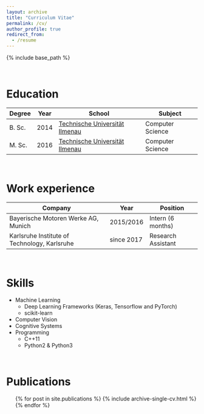 ```yaml
---
layout: archive
title: "Curriculum Vitae"
permalink: /cv/
author_profile: true
redirect_from:
  - /resume
---
```


{% include base_path %}

<br>

Education
======


| Degree           | Year   | School        | Subject                                                      | 
| --------         | ------ | ------------- | ------------------------------------------------------------ |
| B. Sc.           | 2014   | [Technische Universität Ilmenau](https://www.tu-ilmenau.de/en/international/) | Computer Science                                             |
| M. Sc.           | 2016   | [Technische Universität Ilmenau](https://www.tu-ilmenau.de/en/international/) | Computer Science                                             |

<br>

Work experience
======

| Company                               | Year        | Position                           |
| --------                              | ----------- | ---------------------------------- |
| Bayerische Motoren Werke AG, Munich           | 2015/2016   | Intern (6 months)                  |
| Karlsruhe Institute of Technology, Karlsruhe     | since 2017  | Research Assistant                 |
  
<br>

Skills
======
* Machine Learning
  * Deep Learning Frameworks (Keras, Tensorflow and PyTorch)
  * scikit-learn
* Computer Vision
* Cognitive Systems
* Programming
  * C++11
  * Python2 & Python3

<br>

Publications
======
  <ul>{% for post in site.publications %}
    {% include archive-single-cv.html %}
  {% endfor %}</ul>
